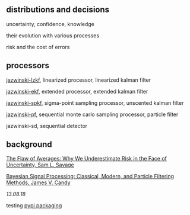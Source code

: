 
## distributions and decisions

uncertainty, confidence, knowledge

their evolution with various processes

risk and the cost of errors

## processors  

[jazwinski-lzkf](statespace/jazwinski-lzkf.py), linearized processor, linearized kalman filter

[jazwinski-ekf](statespace/jazwinski-ekf.py), extended processor, extended kalman filter

[jazwinski-spkf](statespace/jazwinski-spkf.py), sigma-point sampling processor, unscented kalman filter

[jazwinski-pf](statespace/jazwinski-pf.py), sequential monte carlo sampling processor, particle filter

jazwinski-sd, sequential detector

## background

[The Flaw of Averages: Why We Underestimate Risk in the Face of Uncertainty, Sam L. Savage](http://a.co/cDDBO9p)

[Bayesian Signal Processing: Classical, Modern, and Particle Filtering Methods, James V. Candy](http://a.co/gp4upXd)

*13.08.18*

testing [pypi packaging](https://test.pypi.org/project/statespace/) 

